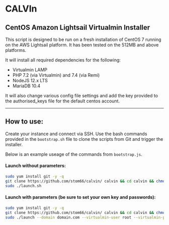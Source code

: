 # CALVIn

## CentOS Amazon Lightsail Virtualmin Installer

This script is designed to be run on a fresh installation of CentOS 7 running on the AWS Lightsail platform. It has been tested on the 512MB and above platforms.

It will install all required dependencies for the following: 

* Virtualmin LAMP
* PHP 7.2 (via Virtualmin) and 7.4 (via Remi)
* NodeJS 12.x LTS
* MariaDB 10.4


It will also change various config file settings and add the key provided to
the authorised_keys file for the default centos account.

---

## How to use:

Create your instance and connect via SSH. Use the bash commands provided in the `bootstrap.sh` file to clone the scripts from Git and trigger the installer.

Below is an example useage of the commands from `bootstrap.js`.


#### Launch without parameters:

```bash
sudo yum install git -y -q
git clone https://github.com/stom66/calvin/ calvin && cd calvin && chmod +x launch.sh
sudo ./launch.sh
```

#### Launch with parameters (be sure to set your own key and passwords):

```bash
sudo yum install git -y -q
git clone https://github.com/stom66/calvin/ calvin && cd calvin && chmod +x launch.sh
sudo ./launch --domain domain.com --virtualmin-user root --virtualmin-password mysecretpassword1 --mysql-password mysecretpassword2 --webmin-password mysecretpassword3 --pubkey "ssh-ed25519 AAAAC3NzaC1lZDI1NTE5AAAAIEflkUUVLscb4jtD23/WQe0qMwE0cEVvtoO5A8dUz8l7"
```

	
